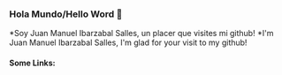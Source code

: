 ### Hola Mundo/Hello Word  👋 

*Soy Juan Manuel Ibarzabal Salles, un placer que visites mi github!
*I'm Juan Manuel Ibarzabal Salles, I'm glad for your visit to my github!

#### Some Links:




